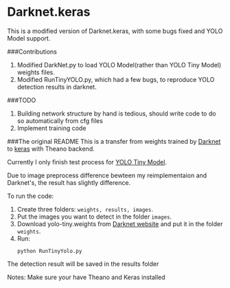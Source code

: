 # Darknet.keras
This is a modified version of Darknet.keras, with some bugs fixed and YOLO Model support.

###Contributions
1. Modified DarkNet.py to load YOLO Model(rather than YOLO Tiny Model) weights files.
2. Modified RunTinyYOLO.py, which had a few bugs, to reproduce YOLO detection results in darknet.

###TODO
1. Building network structure by hand is tedious, should write code to do so automatically from cfg files
2. Implement training code

###The original README
This is a transfer from weights trained by [Darknet](http://pjreddie.com/darknet/) to [keras](http://keras.io/) with Theano backend.

Currently I only finish test process for [YOLO Tiny Model](https://github.com/pjreddie/darknet/blob/master/cfg/yolo-tiny.cfg).

Due to image preprocess difference bewteen my reimplementaion and Darknet's, the result has slightly difference.

To run the code:

1. Create three folders:  `weights, results, images`.
2. Put the images you want to detect in the folder `images`.
2. Download yolo-tiny.weights from [Darknet website](http://pjreddie.com/darknet/yolo/) and put it in the folder `weights`.
3. Run:
   ```
   python RunTinyYolo.py
   ```
The detection result will be saved in the results folder

Notes:
Make sure your have Theano and Keras installed
